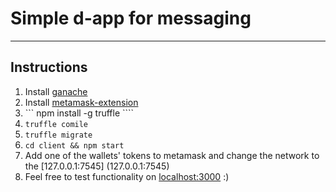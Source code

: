 #  Simple d-app for messaging

----
## Instructions

1. Install [ganache](https://github.com/trufflesuite/ganache-cli)
2. Install [metamask-extension](https://github.com/MetaMask/metamask-extension)
3. ``` npm install -g truffle ````
4. ``` truffle comile ```
5. ``` truffle migrate ```
6. ``` cd client && npm start ```
7. Add one of the wallets' tokens to metamask and change the network to the [127.0.0.1:7545] (127.0.0.1:7545)
8. Feel free to test functionality on [localhost:3000](localhost:3000) :)
